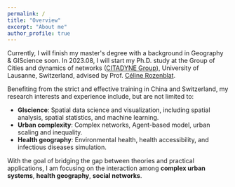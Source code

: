 ```yaml
---
permalink: /
title: "Overview"
excerpt: "About me"
author_profile: true
---
```


Currently, I will finish my master's degree with a background in Geography & GIScience soon. In 2023.08, I will start my Ph.D. study at the Group of Cities and dynamics of networks ([CITADYNE Group](https://wp.unil.ch/citadyne-news/)), University of Lausanne, Switzerland, advised by Prof. [Céline Rozenblat](https://applicationspub.unil.ch/interpub/noauth/php/Un/UnPers.php?PerNum=1048878&LanCode=8). 

Benefiting from the strict and effective training in China and Switzerland, my research interests and experience include, but are not limited to:
* **GIscience**: Spatial data science and visualization, including spatial analysis, spatial statistics, and machine learning.
* **Urban complexity**: Complex networks, Agent-based model, urban scaling and inequality.
* **Health geography**: Environmental health, health accessibility, and infectious diseases simulation.

With the goal of bridging the gap between theories and practical applications, I am focusing on the interaction among **complex urban systems**, **health geography**, **social networks**.

